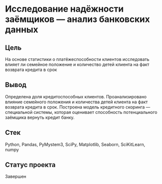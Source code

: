 # Исследование надёжности заёмщиков — анализ банковских данных

## Цель
На основе статистики о платёжеспособности клиентов исследовать влияет ли семейное положение и количество детей клиента на факт возврата кредита в срок

## Вывод
Определена доля кредитоспособных клиентов.
Проанализировано влияние семейного положения и количества детей клиента на факт возврата кредита в срок. 
Построена модель кредитного скоринга — специальной системы, которая оценивает способность потенциального заёмщика вернуть кредит банку.

## Стек
Python, Pandas, PyMystem3, SciPy, Matplotlib, Seaborn, SciKitLearn, numpy

## Статус проекта
Завершен

